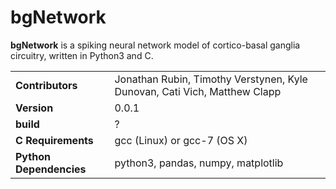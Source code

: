# bgNetwork

**bgNetwork** is a spiking neural network model of cortico-basal ganglia circuitry, written in Python3 and C.

|||
|--|--|
| **Contributors** | Jonathan Rubin, Timothy Verstynen, Kyle Dunovan, Cati Vich, Matthew Clapp |
| **Version** | 0.0.1|
| **build** | ? |
| **C Requirements** | gcc (Linux) or gcc-7 (OS X) |
| **Python Dependencies** | python3, pandas, numpy, matplotlib |
